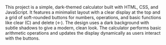 This project is a simple, dark-themed calculator built with HTML, CSS, and JavaScript. It features a minimalist layout with a clear display at the top and a grid of soft-rounded buttons for numbers, operations, and basic functions like clear (C) and delete (←). The design uses a dark background with subtle shadows to give a modern, clean look. The calculator performs basic arithmetic operations and updates the display dynamically as users interact with the buttons.
